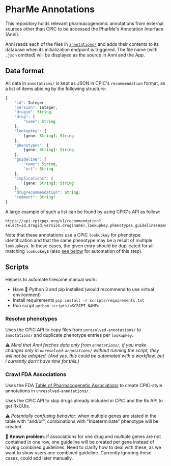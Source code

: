 # PharMe Annotations

This repository holds relevant pharmacogenomic annotations from external sources
other than CPIC to be accessed the PharMe's Annotation Interface (Anni).

Anni reads each of the files in [`annotations/`](./annotations/) and adds their
contents to its database when its initialization endpoint is triggered. The file
name (with `.json` omitted) will be displayed as the source in Anni and the App.

## Data format

All data in `annotations/` is kept as JSON in CPIC's `recommendation` format,
as a list of items abiding by the following structure:

```typescript
{
    "id": Integer,
    "version": Integer,
    "drugid": String,
    "drug": {
        "name": String
    },
    "lookupkey": {
        [gene: String]: String
    },
    "phenotypes": {
        [gene: String]: String
    },
    "guideline": {
        "name": String,
        "url": String
    },
    "implications": {
        [gene: String]: String
    },
    "drugrecommendation": String,
    "comment": String?
}
```

A large example of such a list can be found by using CPIC's API as follow:

```plain
https://api.cpicpgx.org/v1/recommendation?select=id,drugid,version,drug(name),lookupkey,phenotypes,guideline(name,url),implications,drugrecommendation,comments
```

Note that these annotations use a CPIC `lookupkey` for phenotype identification
and that the same phenotype may be a result of multiple `lookupkey`s. In these
cases, the given entry should be duplicated for all matching `lookupkey`s (also
 [see below](#scripts) for automation of this step).

## Scripts

Helpers to automate tiresome manual work:

* Have 🐍 Python 3 and pip installed (would recommend to use virtual
  environment)
* Install requirements `pip install -r scripts/requirements.txt`
* Run script `python scripts/<SCRIPT_NAME>`

### Resolve phenotypes

Uses the CPIC API to copy files from `unresolved-annotations/` to `annotations/`
and duplicate phenotype entries per `lookupkey`.

⚠️ _Mind that Anni fetches data only from `annotations/`, if you make changes
only in `unresolved-annotations/` without running the script, they will not
be adopted. (And yes, this could be automated with a workflow, but I currently
don't have time for this.)_

### Crawl FDA Associations

Uses the FDA
[Table of Pharmacogenetic Associations](https://www.fda.gov/medical-devices/precision-medicine/table-pharmacogenetic-associations)
to create CPIC-style annotations in `unresolved-annotations/`.

Uses the CPIC API to skip drugs already included in CPIC and the Rx API to
get RxCUIs.

⚠️ _Potentially confusing behavior_: when multiple genes are stated in the table
with "and/or", combinations with "Indeterminate" phenotype will be created.

🚨 **Known problem**: if associations for one drug and multiple genes are not
contained in one row, one guideline will be created per gene instead of having
combined guidelines. Need to clarify how to deal with these, as we want to show
users one combined guideline. Currently ignoring these cases, could add later
manually.
